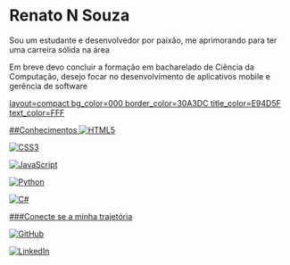 # Renato N Souza

Sou um estudante e desenvolvedor por paixão, me aprimorando para ter uma carreira sólida na área

Em breve devo concluir a formação em bacharelado de Ciência da Computação, desejo focar no desenvolvimento de aplicativos mobile e gerência de software

<div>
<a href="https://github.com/Souza-N-Renato">


layout=compact bg_color=000 border_color=30A3DC title_color=E94D5F text_color=FFF

</div>

##Conhecimentos
![HTML5](https://img.shields.io/badge/HTML5-000?style=for-the-badge&logo=html5)

![CSS3](https://img.shields.io/badge/CSS3-000?style=for-the-badge&logo=css3&logoColor=264CE4)

![JavaScript](https://img.shields.io/badge/JavaScript-000?style=for-the-badge&logo=javascript)

![Python](https://img.shields.io/badge/Python-000?style=for-the-badge&logo=python)

![C#](https://img.shields.io/badge/C%23-000?style=for-the-badge&logo=c-sharp&logoColor=823085)




###Conecte se a minha trajetória

[![GitHub](https://img.shields.io/badge/GitHub-000?style=for-the-badge&logo=github&logoColor=fff)](https://github.com/Alexandreinfov/)

[![LinkedIn](https://img.shields.io/badge/LinkedIn-000?style=for-the-badge&logo=linkedin&logoColor=0E76A8)](https://www.linkedin.com/in/renato-nascimento-de-souza-118814204/)



